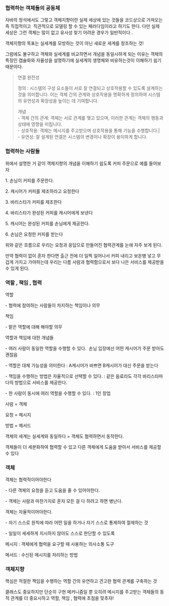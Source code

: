 ### 협력하는 객체들의 공동체

자바의 정석에서도 그렇고 객체지향이란 실제 세상에 있는 것들을 코드상으로 가져오는 즉 직접적이고  직관적으로 모델링 할 수 있는 패러다임이라고 하기도 한다. 다만 실제 세상은 그런 객체는 많이 없고 유사성 찾기 어려운 경우가 일반적이다 .

객체지향의 목표는 실세계를 모방하는 것이 아닌 새로운 세계를 창조하는 것! 

그럼에도 불구하고 객체와 실세계를 비교하면서 개념을 동일시하게 되는 이유는 객체의 특징인 캡슐화와 자율성을 설명하기에 실세계의 생명체와 비유하는것이 이해하기 쉽기 때문이다. 

> 연결 완전성   
>   
> 정의 : 시스템의 구성 요소들이 서로 잘 연결되고 상호작용할 수 있도록 설계하는 것을 의미합니다. 이는 객체 간의 관계와 상호작용을 명확하게 정의하여 시스템의 유연성과 확장성을 높이는 데 기여합니다.  
>   
> 개념   
> \- 객체 간의 관계: 객체는 서로 관계를 맺고 있으며, 이러한 관계는 객체의 행동과 상태에 영향을 미칩니다.  
> \- 상호작용: 객체는 메시지를 주고받으며 상호작용을 통해 기능을 수행합니다.|  
> \- 유연성: 잘 설계된 연결은 시스템의 변경이나 확장이 용이하게 합니다.

### 협력하는 사람들 

위에서 설명한 거 같이 객체지향의 개념을 이해하기 쉽도록 커피 주문으로 예를 들어보자 

1\. 손님이 커피를 주문한다.

2\. 캐시어가 커피를 제조하라고 요청한다

3\. 바리스타가 커피를 제조한다

4\. 바리스타가 완성된 커피를 캐시어에게 보낸다

5\. 캐시어는 완성된 커피를 손님에게 제공한다.

6\. 손님은 요청한 커피를 받는다 

위와 같은 흐름으로 우리는 요청과 응답으로 만들어진 협력관계를 눈에 자주 보게 된다. 

만약 협력이 없이 혼자 한다면 출근 전에 더 일찍 일어나서 커피 내리고 보온병 넣고 무겁게 가지고 가야하는데 우리는 다름 사람과 협력함으로서 보다 나은 서비스를 제공받을 수 있게 된다. 

### 역할 , 책임 , 협력

역할 

\- 협력에 참여하는 사람들이 차지하는 책임이나 의무 

책임 

\- 맡은 역할에 대해 해야할 의무 

역할과 책임에 대한 개념들 

\- 여러 사람이 동일한 역할을 수행할 수 있다.  손님 입장에선 어떤 캐시어가 주문 받아도 괜찮음 

\- 역할은 대체 가능성을 의미한다 : A캐시어가 바쁘면 B캐시어가 대신 주문을 받는다 

\- 책임을 수행하는 방법은 자율적으로 선택할 수 있다. : 같은 음료라도 각각 바리스타마다의 방법으로 서비스를 제공한다. 

\- 한 사람이 동시에 여러 역할을 수행할 수 있다. : 1인 창업 

사람 = 객체 

요청 = 메시지

방법 = 메서드 

객체의 세계는 실세계와 동일하다 = 객체도 협력하면서 동작한다.

객체들이 더 세분화하여 협력할 수 있고 다른 객체에게 도움을 받아서 서비스를 제공할 수 있다

### 객체

객체는 협력적이어야한다 

\- 다른 객체의 요청을 듣고 도움을 줄 수 있어야한다. 

\- 객체는 사람과 마찬가지로 혼자 모든 걸 다 하려고 하면 병난다. 

객체는 자율적이어야한다.

\- 자기 스스로 원칙에 따라 어떤 일을 하거나 자기 스스로 통제하여 절제하는 것 

\- 일일이 세세하게 지시하지 않아도 스스로 판단할 수 있도록 

메시지 : 객체에게 협력을 요구할 때 사용하는 의사소통 도구 

메서드 : 수신된 메시지를 처리하는 방법 

### 객체지향 

핵심은 적절한 책임을 수행하는 역할 간의 유연하고 견고한 협력 관계를 구축하는 것 

클래스도 중요하지만 단순히 구현 메커니즘일 뿐 오히려 메시지를 주고받는 객체들의 동적 관계를 더 중요시하고 역할, 책임 , 협력에 초점을 맞추자!